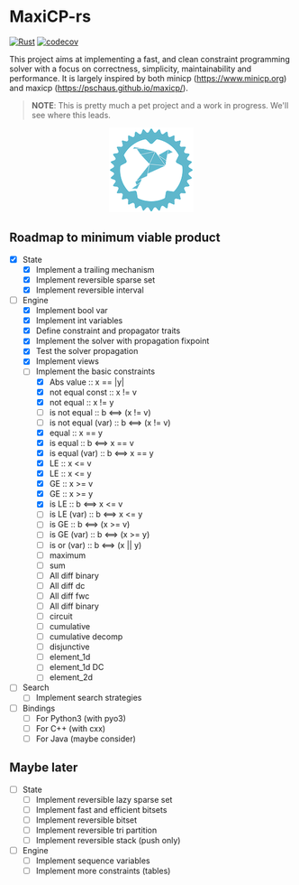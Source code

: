 # MaxiCP-rs

[![Rust](https://github.com/xgillard/maxicp-rs/actions/workflows/rust.yml/badge.svg)](https://github.com/xgillard/maxicp-rs/actions/workflows/rust.yml)
[![codecov](https://codecov.io/github/xgillard/maxicp-rs/branch/main/graph/badge.svg?token=BAZOQHVLH3)](https://codecov.io/github/xgillard/maxicp-rs)

This project aims at implementing a fast, and clean constraint programming
solver with a focus on correctness, simplicity, maintainability and
performance. It is largely inspired by both minicp (<https://www.minicp.org>)
and maxicp (<https://pschaus.github.io/maxicp/>).

> **NOTE**:
> This is pretty much a pet project and a work in progress.
> We'll see where this leads.

<p align="center">
	<img src="./resources/maxicp-rs_small.png" alt="maxicp-rs-logo" />
</p>

## Roadmap to minimum viable product

* [X] State
  * [X] Implement a trailing mechanism
  * [X] Implement reversible sparse set
  * [X] Implement reversible interval
* [ ] Engine
  * [X] Implement bool var
  * [X] Implement int variables
  * [X] Define constraint and propagator traits
  * [X] Implement the solver with propagation fixpoint
  * [X] Test the solver propagation
  * [X] Implement views
  * [ ] Implement the basic constraints
    * [X] Abs value :: x == |y|
    * [X] not equal const :: x != v
    * [X] not equal :: x != y
    * [ ] is not equal :: b <==> (x != v)
    * [ ] is not equal (var) :: b <==> (x != v)
    * [X] equal :: x == y
    * [X] is equal :: b <==> x == v
    * [X] is equal (var) :: b <==> x == y
    * [X] LE :: x <= v
    * [X] LE :: x <= y
    * [X] GE :: x >= v
    * [X] GE :: x >= y
    * [X] is LE :: b <==> x <= v
    * [ ] is LE (var) :: b <==> x <= y
    * [ ] is GE :: b <==> (x >= v)
    * [ ] is GE (var) :: b <==> (x >= y)
    * [ ] is or (var) :: b <==> (x || y)
    * [ ] maximum
    * [ ] sum
    * [ ] All diff binary
    * [ ] All diff dc
    * [ ] All diff fwc
    * [ ] All diff binary
    * [ ] circuit
    * [ ] cumulative
    * [ ] cumulative decomp
    * [ ] disjunctive
    * [ ] element_1d
    * [ ] element_1d DC
    * [ ] element_2d
* [ ] Search
  * [ ] Implement search strategies
* [ ] Bindings
  * [ ] For Python3 (with pyo3)
  * [ ] For C++ (with cxx)
  * [ ] For Java (maybe consider)

## Maybe later

* [ ] State
  * [ ] Implement reversible lazy sparse set
  * [ ] Implement fast and efficient bitsets
  * [ ] Implement reversible bitset
  * [ ] Implement reversible tri partition
  * [ ] Implement reversible stack (push only)
* [ ] Engine
  * [ ] Implement sequence variables
  * [ ] Implement more constraints (tables)
